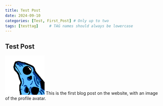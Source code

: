 ```yaml
---
title: Test Post
date: 2024-09-10
categories: [Test, First_Post] # Only up to two
tags: [testtag]     # TAG names should always be lowercase
---
```


## Test Post

![dart-frog-avatar](/assets/img/avatar.png)
This is the first blog post on the website, with an image of the profile avatar.



